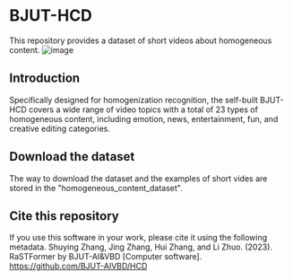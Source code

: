 # BJUT-HCD
This repository provides a dataset of short videos about homogeneous content.
![image](https://github.com/BJUT-AIVBD/HCD/blob/main/Fig1.png)

## Introduction
Specifically designed for homogenization recognition, the self-built BJUT-HCD covers a wide range of video topics with a total of 23 types of homogeneous content, including emotion, news, entertainment, fun, and creative editing categories.

## Download the dataset
The way to download the dataset and the examples of short vides are stored in the "homogeneous_content_dataset".

## Cite this repository
If you use this software in your work, please cite it using the following metadata.
Shuying Zhang, Jing Zhang, Hui Zhang, and Li Zhuo. (2023). RaSTFormer by BJUT-AI&VBD [Computer software]. https://github.com/BJUT-AIVBD/HCD
